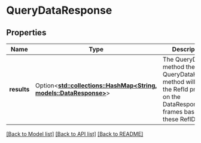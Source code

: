 # QueryDataResponse

## Properties

Name | Type | Description | Notes
------------ | ------------- | ------------- | -------------
**results** | Option<[**std::collections::HashMap<String, models::DataResponse>**](DataResponse.md)> | The QueryData method the QueryDataHandler method will set the RefId property on the DataResponses' frames based on these RefIDs. | [optional]

[[Back to Model list]](../README.md#documentation-for-models) [[Back to API list]](../README.md#documentation-for-api-endpoints) [[Back to README]](../README.md)


